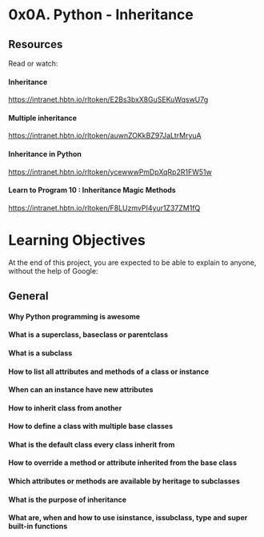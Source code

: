 # 0x0A. Python - Inheritance

## Resources
Read or watch:

#### Inheritance
https://intranet.hbtn.io/rltoken/E2Bs3bxX8GuSEKuWqswU7g
#### Multiple inheritance
https://intranet.hbtn.io/rltoken/auwnZOKkBZ97JaLtrMryuA
#### Inheritance in Python
https://intranet.hbtn.io/rltoken/ycewwwPmDpXqRp2R1FW51w
#### Learn to Program 10 : Inheritance Magic Methods
https://intranet.hbtn.io/rltoken/F8LUzmvPI4yur1Z37ZM1fQ

# Learning Objectives
At the end of this project, you are expected to be able to explain to anyone, without the help of Google:

## General
#### Why Python programming is awesome
#### What is a superclass, baseclass or parentclass
#### What is a subclass
#### How to list all attributes and methods of a class or instance
#### When can an instance have new attributes
#### How to inherit class from another
#### How to define a class with multiple base classes
#### What is the default class every class inherit from
#### How to override a method or attribute inherited from the base class
#### Which attributes or methods are available by heritage to subclasses
#### What is the purpose of inheritance
#### What are, when and how to use isinstance, issubclass, type and super built-in functions
